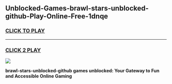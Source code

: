 
## Unblocked-Games-brawl-stars-unblocked-github-Play-Online-Free-1dnqe
<h3>
<a href="https://premium76.site?title=brawl-stars-unblocked-github&ref=26A">CLICK TO PLAY</a></h3>
<hr>

<h3>
<a href="https://premium76.site?title=brawl-stars-unblocked-github&ref=26A">CLICK 2 PLAY</a>
  
</h3>

<a href="https://premium76.site?title=brawl-stars-unblocked-github&ref=26A"><img src="https://clearcache.store/games.png"></a>


**brawl-stars-unblocked-github games unblocked: Your Gateway to Fun and Accessible Online Gaming**
